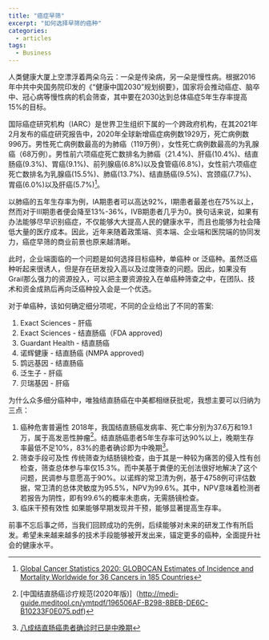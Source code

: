 ```yaml
---
title: "癌症早筛"
excerpt: "如何选择早筛的癌种"
categories:
  - articles
tags:
  - Business
---
```


人类健康大厦上空漂浮着两朵乌云：一朵是传染病，另一朵是慢性病。根据2016年中共中央国务院印发的《“健康中国2030”规划纲要》，国家将会推动癌症、脑卒中、冠心病等慢性病的机会筛查，其中要在2030达到总体癌症5年生存率提高15%的目标。

国际癌症研究机构（IARC）是世界卫生组织下属的一个跨政府机构，在其2021年2月发布的癌症研究报告中，2020年全球新增癌症病例数1929万，死亡病例数996万。男性死亡病例数最高的为肺癌（119万例），女性死亡病例数最高的为乳腺癌（68万例）。男性前六项癌症死亡数排名为肺癌（21.4%)、肝癌(10.4%)、结直肠癌(9.3%)、胃癌(9.1%)、前列腺癌(6.8%)以及食管癌(6.8%)，女性前六项癌症死亡数排名为乳腺癌(15.5%)、肺癌(13.7%)、结直肠癌(9.5%)、宫颈癌(7.7%)、胃癌(6.0%)以及肝癌(5.7%)[^1]。

以肺癌的五年生存率为例，IA期患者可以高达92%，I期患者最差也在75%以上，然而对于III期患者便会降至13%-36%，IVB期患者几乎为0。换句话来说，如果有办法能够尽早识别癌症，不仅能够大大提高人民的健康水平，而且也能够为社会降低大量的医疗成本。因此，近年来随着政策端、资本端、企业端和医院端的协同发力，癌症早筛的商业前景也原来越清晰。

此时，企业端面临的一个问题是如何选择目标癌种，单癌种 or 泛癌种。虽然泛癌种听起来很诱人，但是存在研发投入高以及过度筛查的问题。因此，如果没有Grail那么强力的资源投入，可以把主要资源投入在单癌种筛查之中，在团队、技术和资金成熟后再向泛癌种投入会是一个优选。

对于单癌种，该如何确定细分项呢，不同的企业给出了不同的答案:
1. Exact Sciences - 肝癌
2. Exact Sciences - 结直肠癌（FDA approved)
3. Guardant Health - 结直肠癌
4. 诺辉健康 - 结直肠癌 (NMPA approved)
5. 鹍远基因 - 结直肠癌
6. 泛生子 - 肝癌
7. 贝瑞基因 - 肝癌

为什么众多细分癌种中，唯独结直肠癌在中美都相继获批呢，我想主要可以归纳为三点：
1. 癌种危害普遍性
2018年，我国结直肠癌发病率、死亡率分别为37.6万和19.1万，属于高发恶性肿瘤[^2]。结直肠癌患者5年生存率可达90%以上，晚期生存率最低不足10%，83%的患者确诊即为中晚期[^3]。
2. 筛查手段可及性
传统筛查为结肠镜检查，由于其是一种较为痛苦的侵入性有创检查，筛查总体参与率仅15.3%。而中美基于粪便的无创法很好地解决了这个问题，民调参与意愿高于90%。以诺辉的常卫清为例，基于4758例可评估数据，常卫清的总体灵敏度为95.5%，NPV为99.6%。其中，NPV意味着检测者若报告为阴性，即有99.6%的概率未患病，无需肠镜检查。
3. 临床干预有效性
如果能够早期发现并干预，能够显著提高生存率。

前事不忘后事之师，当我们回顾成功的先例，后续能够对未来的研发工作有所启发。希望未来越来越多的技术手段能够被开发出来，锚定更多的癌种，全面提升社会的健康水平。



[^1]: [Global Cancer Statistics 2020: GLOBOCAN Estimates of Incidence and Mortality Worldwide for 36 Cancers in 185 Countries](https://acsjournals.onlinelibrary.wiley.com/doi/10.3322/caac.21660)
[^2]: [中国结直肠癌诊疗规范(2020年版)]（http://medi-guide.meditool.cn/ymtpdf/196506AF-B298-8BEB-DE6C-B10233F0E075.pdf)
[^3]:[八成结直肠癌患者确诊时已是中晚期](http://www.xinhuanet.com/2020-10/07/c_1126579813.htm)

